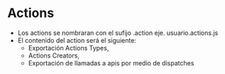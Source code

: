 # Actions

* Los actions se nombraran con el sufijo .action eje. usuario.actions.js
* El contenido del action será el siguiente:
    * Exportación Actions Types,
    * Actions Creators,
    * Exportación de llamadas a apis por medio de dispatches
